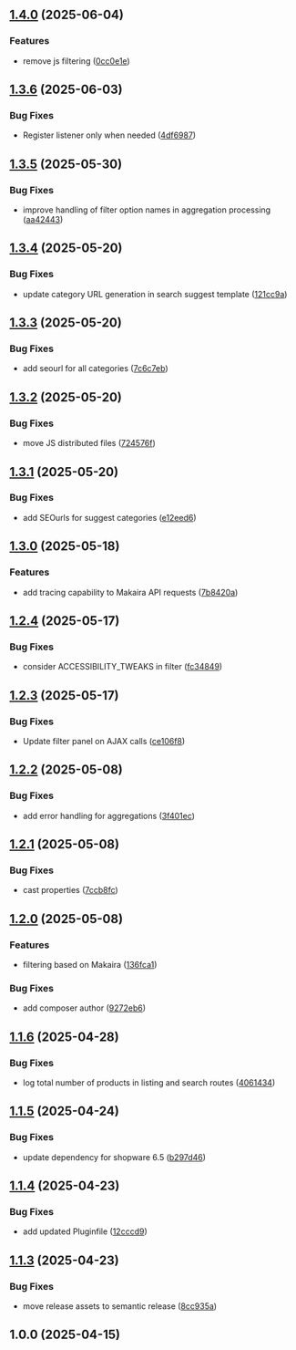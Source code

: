 ## [1.4.0](https://github.com/MakairaIO/shopware-connect-frontend/compare/1.3.6...1.4.0) (2025-06-04)

### Features

* remove js filtering ([0cc0e1e](https://github.com/MakairaIO/shopware-connect-frontend/commit/0cc0e1ef26e549bf2278070394f403f962e9c026))

## [1.3.6](https://github.com/MakairaIO/shopware-connect-frontend/compare/1.3.5...1.3.6) (2025-06-03)

### Bug Fixes

* Register listener only when needed ([4df6987](https://github.com/MakairaIO/shopware-connect-frontend/commit/4df6987215a723941daa9c28f6328ae667926809))

## [1.3.5](https://github.com/MakairaIO/shopware-connect-frontend/compare/1.3.4...1.3.5) (2025-05-30)

### Bug Fixes

* improve handling of filter option names in aggregation processing ([aa42443](https://github.com/MakairaIO/shopware-connect-frontend/commit/aa424439599cb66bb148ba76fb0c028f18111668))

## [1.3.4](https://github.com/MakairaIO/shopware-connect-frontend/compare/1.3.3...1.3.4) (2025-05-20)

### Bug Fixes

* update category URL generation in search suggest template ([121cc9a](https://github.com/MakairaIO/shopware-connect-frontend/commit/121cc9aee7dc9bb8c5bf9d04511803c6cbfbe398))

## [1.3.3](https://github.com/MakairaIO/shopware-connect-frontend/compare/1.3.2...1.3.3) (2025-05-20)

### Bug Fixes

* add seourl for all categories ([7c6c7eb](https://github.com/MakairaIO/shopware-connect-frontend/commit/7c6c7eb9616c7c86957b961afb36efdda2742446))

## [1.3.2](https://github.com/MakairaIO/shopware-connect-frontend/compare/1.3.1...1.3.2) (2025-05-20)

### Bug Fixes

* move JS distributed files ([724576f](https://github.com/MakairaIO/shopware-connect-frontend/commit/724576ff4245b0bc277198f400064f77aedf8744))

## [1.3.1](https://github.com/MakairaIO/shopware-connect-frontend/compare/1.3.0...1.3.1) (2025-05-20)

### Bug Fixes

* add SEOurls for suggest categories ([e12eed6](https://github.com/MakairaIO/shopware-connect-frontend/commit/e12eed672242c8f424447a4de2416d4315404e55))

## [1.3.0](https://github.com/MakairaIO/shopware-connect-frontend/compare/1.2.4...1.3.0) (2025-05-18)

### Features

* add tracing capability to Makaira API requests ([7b8420a](https://github.com/MakairaIO/shopware-connect-frontend/commit/7b8420af75eb02fa181033c550455a18101d5564))

## [1.2.4](https://github.com/MakairaIO/shopware-connect-frontend/compare/1.2.3...1.2.4) (2025-05-17)

### Bug Fixes

* consider ACCESSIBILITY_TWEAKS in filter ([fc34849](https://github.com/MakairaIO/shopware-connect-frontend/commit/fc34849d5f25b29572d288022799078e80f3f907))

## [1.2.3](https://github.com/MakairaIO/shopware-connect-frontend/compare/1.2.2...1.2.3) (2025-05-17)

### Bug Fixes

* Update filter panel on AJAX calls ([ce106f8](https://github.com/MakairaIO/shopware-connect-frontend/commit/ce106f82c365cd5ea6edbcc1e0afa73dd5dc896f))

## [1.2.2](https://github.com/MakairaIO/shopware-connect-frontend/compare/1.2.1...1.2.2) (2025-05-08)

### Bug Fixes

* add error handling for aggregations ([3f401ec](https://github.com/MakairaIO/shopware-connect-frontend/commit/3f401ec498eaa6fae6300f5b6ffbde5129b6d8c3))

## [1.2.1](https://github.com/MakairaIO/shopware-connect-frontend/compare/1.2.0...1.2.1) (2025-05-08)

### Bug Fixes

* cast properties ([7ccb8fc](https://github.com/MakairaIO/shopware-connect-frontend/commit/7ccb8fc68fb7abce0ccf3ad3c8121c1542d8a541))

## [1.2.0](https://github.com/MakairaIO/shopware-connect-frontend/compare/1.1.6...1.2.0) (2025-05-08)

### Features

* filtering based on Makaira ([136fca1](https://github.com/MakairaIO/shopware-connect-frontend/commit/136fca150bb12e18eeee2094757b939cc589cd76))

### Bug Fixes

* add composer author ([9272eb6](https://github.com/MakairaIO/shopware-connect-frontend/commit/9272eb6bc78defab2afe5a2b552f410ffab00844))

## [1.1.6](https://github.com/MakairaIO/shopware-connect-frontend/compare/1.1.5...1.1.6) (2025-04-28)

### Bug Fixes

* log total number of products in listing and search routes ([4061434](https://github.com/MakairaIO/shopware-connect-frontend/commit/40614343679c72851b1be484d8f7562e5c11c7d9))

## [1.1.5](https://github.com/MakairaIO/shopware-connect-frontend/compare/1.1.4...1.1.5) (2025-04-24)

### Bug Fixes

* update dependency for shopware 6.5 ([b297d46](https://github.com/MakairaIO/shopware-connect-frontend/commit/b297d46cd20f074a4aa799a0fcb060cc7a773d42))

## [1.1.4](https://github.com/MakairaIO/shopware-connect-frontend/compare/1.1.3...1.1.4) (2025-04-23)

### Bug Fixes

* add updated Pluginfile ([12cccd9](https://github.com/MakairaIO/shopware-connect-frontend/commit/12cccd98f17de45264d7df960feb200079ffe387))

## [1.1.3](https://github.com/MakairaIO/shopware-connect-frontend/compare/1.1.2...1.1.3) (2025-04-23)

### Bug Fixes

- move release assets to semantic release ([8cc935a](https://github.com/MakairaIO/shopware-connect-frontend/commit/8cc935a909fb43459090a3d43af470fa1a63584d))

## 1.0.0 (2025-04-15)

